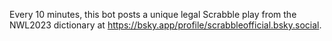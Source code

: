 Every 10 minutes, this bot posts a unique legal Scrabble play from the NWL2023 dictionary at https://bsky.app/profile/scrabbleofficial.bsky.social.
